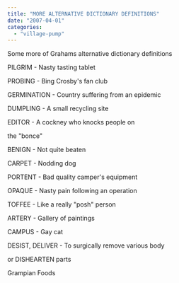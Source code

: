 ```yaml
---
title: "MORE ALTERNATIVE DICTIONARY DEFINITIONS"
date: "2007-04-01"
categories: 
  - "village-pump"
---
```


Some more of Grahams alternative dictionary definitions

PILGRIM - Nasty tasting tablet

PROBING - Bing Crosby's fan club

GERMINATION - Country suffering from an epidemic

DUMPLING - A small recycling site

EDITOR - A cockney who knocks people on

the "bonce"

BENIGN - Not quite beaten

CARPET - Nodding dog

PORTENT - Bad quality camper's equipment

OPAQUE - Nasty pain following an operation

TOFFEE - Like a really "posh" person

ARTERY - Gallery of paintings

CAMPUS - Gay cat

DESIST, DELIVER - To surgically remove various body

or DISHEARTEN parts

Grampian Foods
